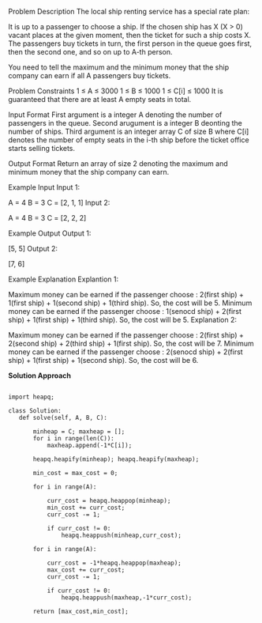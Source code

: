 Problem Description
The local ship renting service has a special rate plan:

It is up to a passenger to choose a ship.
If the chosen ship has X (X > 0) vacant places at the given moment, then the ticket for such a ship costs X.
The passengers buy tickets in turn, the first person in the queue goes first, then the second one, and so on up to A-th person.

You need to tell the maximum and the minimum money that the ship company can earn if all A passengers buy tickets.



Problem Constraints
1 ≤ A ≤ 3000
1 ≤ B ≤ 1000
1 ≤ C[i] ≤ 1000
It is guaranteed that there are at least A empty seats in total.



Input Format
First argument is a integer A denoting the number of passengers in the queue.
Second arugument is a integer B deonting the number of ships.
Third argument is an integer array C of size B where C[i] denotes the number of empty seats in the i-th ship before the ticket office starts selling tickets.



Output Format
Return an array of size 2 denoting the maximum and minimum money that the ship company can earn.



Example Input
Input 1:

 A = 4
 B = 3
 C = [2, 1, 1]
Input 2:

 A = 4
 B = 3
 C = [2, 2, 2]


Example Output
Output 1:

 [5, 5]
Output 2:

 [7, 6]


Example Explanation
Explantion 1:

 Maximum money can be earned if the passenger choose : 2(first ship) + 1(first ship) + 1(second ship) + 1(third ship).
 So, the cost will be 5.
 Minimum money can be earned if the passenger choose : 1(senocd ship) + 2(first ship) + 1(first ship) + 1(third ship).
 So, the cost will be 5.
Explanation 2:

 Maximum money can be earned if the passenger choose : 2(first ship) + 2(second ship) + 2(third ship) + 1(first ship).
 So, the cost will be 7.
 Minimum money can be earned if the passenger choose : 2(senocd ship) + 2(first ship) + 1(first ship) + 1(second ship).
 So, the cost will be 6.
 
 
 **Solution Approach**
 
 ```
 
 import heapq;

class Solution:
    def solve(self, A, B, C):

        minheap = C; maxheap = [];
        for i in range(len(C)):
            maxheap.append(-1*C[i]);

        heapq.heapify(minheap); heapq.heapify(maxheap);

        min_cost = max_cost = 0;

        for i in range(A):

            curr_cost = heapq.heappop(minheap);
            min_cost += curr_cost;
            curr_cost -= 1;

            if curr_cost != 0:
                heapq.heappush(minheap,curr_cost);
        
        for i in range(A):

            curr_cost = -1*heapq.heappop(maxheap);
            max_cost += curr_cost;
            curr_cost -= 1;

            if curr_cost != 0:
                heapq.heappush(maxheap,-1*curr_cost);
        
        return [max_cost,min_cost];
 
 ```
 
 

